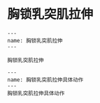 # 胸锁乳突肌拉伸

```{figure} assets/img/2022-01-17-10-26-24.png
---
name: 胸锁乳突肌拉伸
---

胸锁乳突肌拉伸
```

```{figure} assets/img/2022-01-17-10-27-21.png
---
name: 胸锁乳突肌拉伸具体动作
---
胸锁乳突肌拉伸具体动作
```